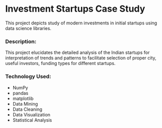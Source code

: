 # Investment Startups Case Study
This project depicts study of modern investments in initial startups using data science libraries.

### Description:
This project elucidates the detailed analysis of the Indian startups for interpretation of trends and patterns to facilitate selection of proper city, useful investors, funding types for different startups.

### Technology Used:
* NumPy
* pandas
* matplotlib
* Data Mining
* Data Cleaning
* Data Visualization
* Statistical Analysis
